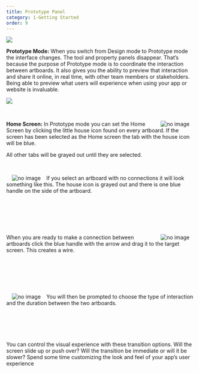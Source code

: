 ```yaml
---
title: Prototype Panel
category: 1-Getting Started
order: 9
---
```


![](https://iwilfried.github.io/Adobe-XD-eBook/images/XD-Prototype-01.png)

**Prototype Mode:** When you switch from Design mode to Prototype mode the interface changes. The tool and property panels disappear. That’s because the purpose of Prototype mode is to coordinate the interaction between artboards. 
It also gives you the ability to preview that interaction and share it online, in real time, with other team members or stakeholders. Being able to preview what users will experience when using your app or website is invaluable.   

![](https://iwilfried.github.io/Adobe-XD-eBook/images/XD-Prototype-02.png)

&nbsp;  

<img style="padding: 0px 15px; float: right" src="https://iwilfried.github.io/Adobe-XD-eBook/images/XD-Prototype-03.png" alt="no image" />**Home Screen:** In Prototype mode you can set the Home Screen by clicking the little house icon found on every artboard. If the screen has been selected as the Home screen the tab with the house icon will be blue.  

All other tabs will be grayed out until they are selected.

&nbsp;  

<img style="padding: 0px 15px; float: left" src="https://iwilfried.github.io/Adobe-XD-eBook/images/XD-Prototype-04.png" alt="no image" />If you select an artboard with no connections it will look something like this. The house icon is grayed out and there is one blue handle on the side of the artboard.

&nbsp;  

&nbsp;  

&nbsp;  

<img style="padding: 0px 15px; float: right" src="https://iwilfried.github.io/Adobe-XD-eBook/images/XD-Prototype-05.png" alt="no image"/>When you are ready to make a connection between artboards click the blue handle with the arrow and drag it to the target screen. This creates a wire.
 
&nbsp;  

&nbsp;  

&nbsp;  

<img style="padding: 0px 15px; float: left" src="https://iwilfried.github.io/Adobe-XD-eBook/images/XD-Prototype-06.png" alt="no image"/>You will then be prompted to choose the type of interaction and the duration between the two artboards.  
&nbsp;  

&nbsp;  

&nbsp;  

You can control the visual experience with these transition options. Will the screen slide up or push over? Will the transition be immediate or will it be slower?  Spend some time customizing the look and feel of your app’s user experience